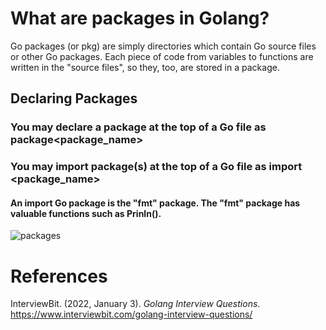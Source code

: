 # What are packages in Golang? 

Go packages (or pkg) are simply directories which contain 
Go source files or other Go packages. Each piece of code 
from variables to functions are written in the "source files", 
so they, too, are stored in a package. 

## Declaring Packages

### You may declare a package at the top of a Go file as package<package_name> 

### You may import package(s) at the top of a Go file as import <package_name> 

#### An import Go package is the "fmt" package. The "fmt" package has valuable functions such as Prinln(). 

![packages](https://user-images.githubusercontent.com/109105989/194211936-e04029e1-6356-461c-a19e-f8c500b6b542.png)

# References 
InterviewBit. (2022, January 3). *Golang Interview Questions*. <https://www.interviewbit.com/golang-interview-questions/> 
